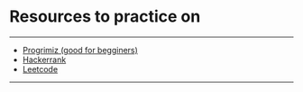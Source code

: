 # Resources to practice on

---
* [Progrimiz (good for begginers)](https://www.programiz.com/cpp-programming)
* [Hackerrank](https://www.hackerrank.com/domains/cpp)
* [Leetcode](https://leetcode.com/)
---
